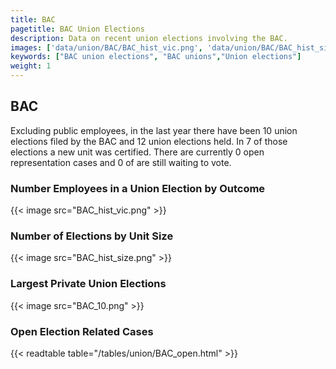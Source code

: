 ```yaml
---
title: BAC
pagetitle: BAC Union Elections
description: Data on recent union elections involving the BAC.
images: ['data/union/BAC/BAC_hist_vic.png', 'data/union/BAC/BAC_hist_size.png', 'data/union/BAC/BAC_10.png']
keywords: ["BAC union elections", "BAC unions","Union elections"]
weight: 1
---
```

##  BAC

Excluding public employees, in the last year there have been 10 union elections filed by the BAC and 12 union elections held. In 7 of those elections a new unit was certified. There are currently 0 open representation cases and 0 of are still waiting to vote.

### Number Employees in a Union Election by Outcome
{{< image src="BAC_hist_vic.png" >}}

### Number of Elections by Unit Size
{{< image src="BAC_hist_size.png" >}}

### Largest Private Union Elections
{{< image src="BAC_10.png" >}}

### Open Election Related Cases
{{< readtable table="/tables/union/BAC_open.html" >}}


